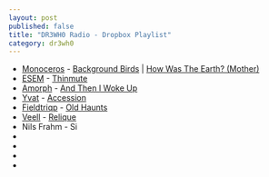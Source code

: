 ```yaml
---
layout: post
published: false
title: "DR3WH0 Radio - Dropbox Playlist"
category: dr3wh0
---
```


- [Monoceros](http://www.last.fm/music/Monoceros) - [Background Birds](http://www.last.fm/music/Monoceros/_/Background+birds) | [How Was The Earth? (Mother)](http://www.last.fm/music/Monoceros/_/How+was+the+earth%3F+%28mother%29)
- [ESEM](http://www.last.fm/music/Esem) - [Thinmute](http://www.last.fm/music/Esem/_/Thinmute)
- [Amorph](http://www.last.fm/music/Amorph) - [And Then I Woke Up](http://www.last.fm/music/Amorph/_/And+then+i+woke+up)
- [Yvat](http://www.last.fm/music/Yvat) - [Accession](http://www.last.fm/music/Yvat/_/Accession)
- [Fieldtriqp](http://www.last.fm/music/Fieldtriqp) - [Old Haunts](http://www.last.fm/music/Fieldtriqp/_/Old+Haunts)
- [Veell](http://www.last.fm/music/Veell) - [Relique](http://www.last.fm/music/Veell/_/Relique)
- Nils Frahm - Si
-
-
-
-